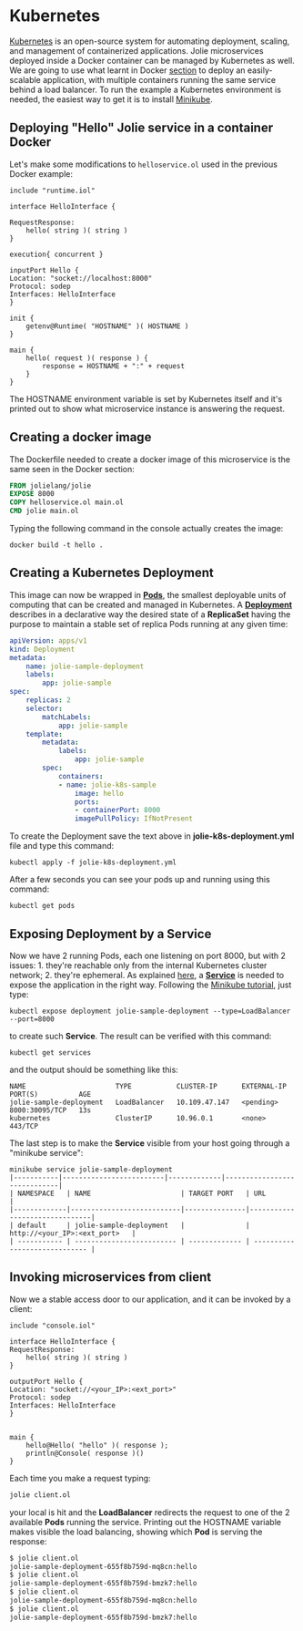 <!-- cSpell: ignore helloservice TESTVAR -->

# Kubernetes

[Kubernetes](https://kubernetes.io/) is an open-source system for automating deployment, scaling, and management of containerized applications. Jolie microservices deployed inside a Docker container can be managed by Kubernetes as well. We are going to use what learnt in Docker [section](../containerization/docker/README.md) to deploy an easily-scalable application, with multiple containers running the same service behind a load balancer. To run the example a Kubernetes environment is needed, the easiest way to get it is to install [Minikube](https://kubernetes.io/docs/tasks/tools/install-minikube/).

## Deploying "Hello" Jolie service in a container Docker

Let's make some modifications to `helloservice.ol` used in the previous Docker example:

```jolie
include "runtime.iol"

interface HelloInterface {

RequestResponse:
    hello( string )( string )
}

execution{ concurrent }

inputPort Hello {
Location: "socket://localhost:8000"
Protocol: sodep
Interfaces: HelloInterface
}

init {
    getenv@Runtime( "HOSTNAME" )( HOSTNAME )
}

main {
    hello( request )( response ) {
        response = HOSTNAME + ":" + request 
    }
}
```

The HOSTNAME environment variable is set by Kubernetes itself and it's printed out to show what microservice instance is answering the request.

## Creating a docker image

The Dockerfile needed to create a docker image of this microservice is the same seen in the Docker section:

```dockerfile
FROM jolielang/jolie
EXPOSE 8000
COPY helloservice.ol main.ol
CMD jolie main.ol
```

Typing the following command in the console actually creates the image:

```text
docker build -t hello .
```

## Creating a Kubernetes Deployment

This image can now be wrapped in [**Pods**](https://kubernetes.io/docs/concepts/workloads/pods/pod/), the smallest deployable units of computing that can be created and managed in Kubernetes. A [**Deployment**](https://kubernetes.io/docs/concepts/workloads/controllers/deployment/) describes in a declarative way the desired state of a **ReplicaSet** having the purpose to maintain a stable set of replica Pods running at any given time:

```yaml
apiVersion: apps/v1
kind: Deployment
metadata:
    name: jolie-sample-deployment
    labels:
        app: jolie-sample
spec:
    replicas: 2
    selector:
        matchLabels:
            app: jolie-sample
    template:
        metadata:
            labels:
                app: jolie-sample
        spec:
            containers:
            - name: jolie-k8s-sample
                image: hello
                ports:
                - containerPort: 8000
                imagePullPolicy: IfNotPresent
```

To create the Deployment save the text above in **jolie-k8s-deployment.yml** file and type this command:

```text
kubectl apply -f jolie-k8s-deployment.yml
```

After a few seconds you can see your pods up and running using this command:

```text
kubectl get pods
```

## Exposing Deployment by a Service

Now we have 2 running Pods, each one listening on port 8000, but with 2 issues: 1. they're reachable only from the internal Kubernetes cluster network; 2. they're ephemeral. As explained [here](https://kubernetes.io/docs/concepts/services-networking/connect-applications-service/), a [**Service**](https://kubernetes.io/docs/concepts/services-networking/service/) is needed to expose the application in the right way. Following the [Minikube tutorial](https://kubernetes.io/docs/tutorials/hello-minikube/#create-a-service), just type:

```text
kubectl expose deployment jolie-sample-deployment --type=LoadBalancer --port=8000
```

to create such **Service**. The result can be verified with this command:

```text
kubectl get services
```

and the output should be something like this:

```text
NAME                      TYPE           CLUSTER-IP      EXTERNAL-IP   PORT(S)          AGE
jolie-sample-deployment   LoadBalancer   10.109.47.147   <pending>     8000:30095/TCP   13s
kubernetes                ClusterIP      10.96.0.1       <none>        443/TCP
```

The last step is to make the **Service** visible from your host going through a "minikube service":

```text
minikube service jolie-sample-deployment
|-----------|-------------------------|-------------|-----------------------------|
| NAMESPACE   | NAME                      | TARGET PORT   | URL                           |
|-------------|---------------------------|---------------|-------------------------------|
| default     | jolie-sample-deployment   |               | http://<your_IP>:<ext_port>   |
| ----------- | ------------------------- | ------------- | ----------------------------- |
```

## Invoking microservices from client

Now we a stable access door to our application, and it can be invoked by a client:

```jolie
include "console.iol"

interface HelloInterface {
RequestResponse:
    hello( string )( string )
}

outputPort Hello {
Location: "socket://<your_IP>:<ext_port>"
Protocol: sodep
Interfaces: HelloInterface
}


main {
    hello@Hello( "hello" )( response );
    println@Console( response )()
}
```

Each time you make a request typing:

```bash
jolie client.ol
```

your local  is hit and the **LoadBalancer** redirects the request to one of the 2 available **Pods** running the service. Printing out the HOSTNAME variable makes visible the load balancing, showing which **Pod** is serving the response:

```bash
$ jolie client.ol 
jolie-sample-deployment-655f8b759d-mq8cn:hello
$ jolie client.ol 
jolie-sample-deployment-655f8b759d-bmzk7:hello
$ jolie client.ol 
jolie-sample-deployment-655f8b759d-mq8cn:hello
$ jolie client.ol 
jolie-sample-deployment-655f8b759d-bmzk7:hello
```
